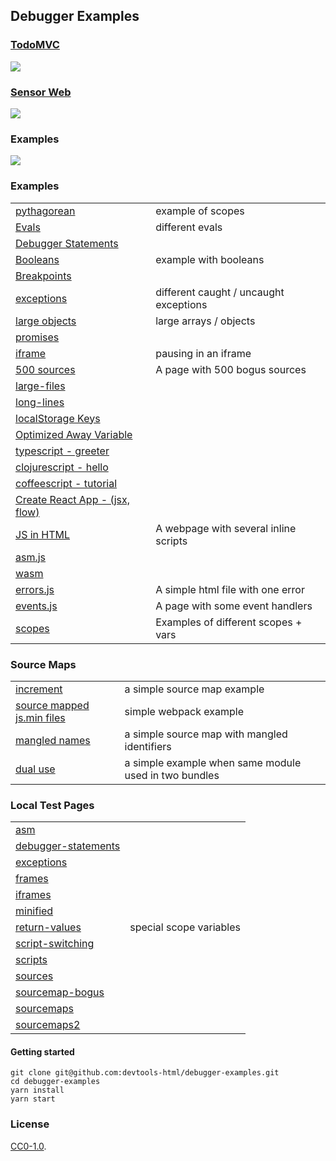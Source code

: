 ## Debugger Examples

### [TodoMVC](./examples/todomvc)
[![][todomvc-screen]](./examples/todomvc)

### [Sensor Web][sensor-url]

[![][sensor-screen]][sensor-url]

### Examples

[![][examples-screen]][examples-url]

### Examples

| | |
| --- | --- |
| [pythagorean](./examples/pythagorean) | example of scopes |
| [Evals](./examples/evals.html) | different evals |
| [Debugger Statements](./examples/debugger-statements.html) | |
| [Booleans](./examples/booleans) | example with booleans |
| [Breakpoints](./examples/breakpoints.html)||
| [exceptions](./examples/exceptions.html) | different caught / uncaught exceptions |
| [large objects](./examples/arrays.html) | large arrays / objects |
| [promises](./examples/promises.html) | |
| [iframe](./examples/iframe.html) | pausing in an iframe |
| [500 sources](./examples/500-sources.html) | A page with 500 bogus sources |
| [large-files](./examples/large-files.html) | |
| [long-lines](./examples/long-lines) | |
| [localStorage Keys](./examples/localstorage-keys.html) | |
| [Optimized Away Variable](./examples/optimized-away.html) | |
| [typescript - greeter](./examples/typescript/greeter) | |
| [clojurescript - hello](./examples/clojurescript/hello.html) | |
| [coffeescript - tutorial](./examples/coffeescript/tutorial) | |
| [Create React App - (jsx, flow)](./examples/my-app/build) | |
| [JS in HTML](./examples/js-in-html.html) | A webpage with several inline scripts |
| [asm.js](./examples/asm.html) | |
| [wasm](./examples/wasm/fib/fib.index.html)||
| [errors.js](./examples/errors.html) | A simple html file with one error |
| [events.js](./examples/events.html) | A page with some event handlers |
| [scopes](./examples/scopes.html) | Examples of different scopes + vars |

### Source Maps

| | |
| --- | --- |
| [increment](./examples/increment) | a simple source map example |
| [source mapped js.min files](http://wbamberg.github.io/example-websites/source-mapping/index.html) | simple webpack example|
| [mangled names](./examples/sequence-print/sequence_print.html) | a simple source map with mangled identifiers|
| [dual use](./examples/dualuse/dualuse.html) | a simple example when same module used in two bundles|

### Local Test Pages

| | |
| --- | --- |
| [asm] | |
| [debugger-statements] | |
| [exceptions] | |
| [frames] | |
| [iframes] | |
| [minified] | |
| [return-values] | special scope variables |
| [script-switching] | |
| [scripts] | |
| [sources] | |
| [sourcemap-bogus] | |
| [sourcemaps] | |
| [sourcemaps2] | |


#### Getting started

```
git clone git@github.com:devtools-html/debugger-examples.git
cd debugger-examples
yarn install
yarn start
```


[todomvc-screen]: https://cloud.githubusercontent.com/assets/254562/22754631/3644ed8a-ee0e-11e6-9ada-17ca36f7e0cf.png
[sensor-screen]: https://cloud.githubusercontent.com/assets/254562/22754691/6f316e70-ee0e-11e6-9136-83238cd3e530.png
[sensor-url]: http://aws-sensorweb-static-site.s3-website-us-west-2.amazonaws.com

[examples-screen]:https://shipusercontent.com/e72dc7467d63d6ebcd69e504548534f8/Screen%20Shot%202017-07-12%20at%2011.48.25%20AM.png
[examples-url]: https://devtools-html.github.io/debugger-examples/examples/examples.html

[asm]:http://localhost:8000/integration/examples/doc-asm.html
[debugger-statements]:http://localhost:8000/integration/examples/doc-debugger-statements.html
[exceptions]:http://localhost:8000/integration/examples/doc-exceptions.html
[frames]:http://localhost:8000/integration/examples/doc-frames.html
[iframes]:http://localhost:8000/integration/examples/doc-iframes.html
[minified]:http://localhost:8000/integration/examples/doc-minified.html
[return-values]:http://localhost:8000/integration/examples/doc-return-values.html
[script-switching]:http://localhost:8000/integration/examples/doc-script-switching.html
[scripts]:http://localhost:8000/integration/examples/doc-scripts.html
[sourcemap-bogus]:http://localhost:8000/integration/examples/doc-sourcemap-bogus.html
[sourcemaps]:http://localhost:8000/integration/examples/doc-sourcemaps.html
[sourcemaps2]:http://localhost:8000/integration/examples/doc-sourcemaps2.html
[sources]:http://localhost:8000/integration/examples/doc-sources.html

### License

[CC0-1.0](./LICENSE).
